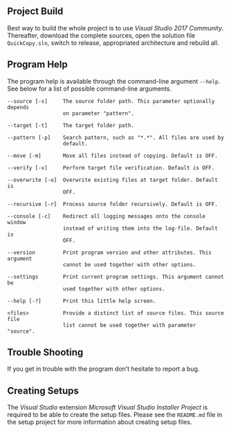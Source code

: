 
## Project Build

Best way to build the whole project is to use _Visual Studio 2017 Community_. 
Thereafter, download the complete sources, open the solution file `QuickCopy.sln`, 
switch to release, appropriated architecture and rebuild all.

## Program Help

The program help is available through the command-line argument `--help`. See 
below for a list of possible command-line arguments.

```
--source [-s]     The source folder path. This parameter optionally depends
                  on parameter "pattern".

--target [-t]     The target folder path.

--pattern [-p]    Search pattern, such as "*.*". All files are used by
                  default.

--move [-m]       Move all files instead of copying. Default is OFF.

--verify [-v]     Perform target file verification. Default is OFF.

--overwrite [-o]  Overwrite existing files at target folder. Default is
                  OFF.

--recursive [-r]  Process source folder recursively. Default is OFF.

--console [-c]    Redirect all logging messages onto the console window
                  instead of writing them into the log-file. Default is
                  OFF.

--version         Print program version and other attributes. This argument
                  cannot be used together with other options.

--settings        Print current program settings. This argument cannot be
                  used together with other options.

--help [-?]       Print this little help screen.

<files>           Provide a distinct list of source files. This source file
                  list cannot be used together with parameter "source".
```

## Trouble Shooting

If you get in trouble with the program don’t hesitate to report a bug.

## Creating Setups

The _Visual Studio_ extension _Microsoft Visual Studio Installer Project_ is 
required to be able to create the setup files. Please see the `README.md` file 
in the setup project for more information about creating setup files.
